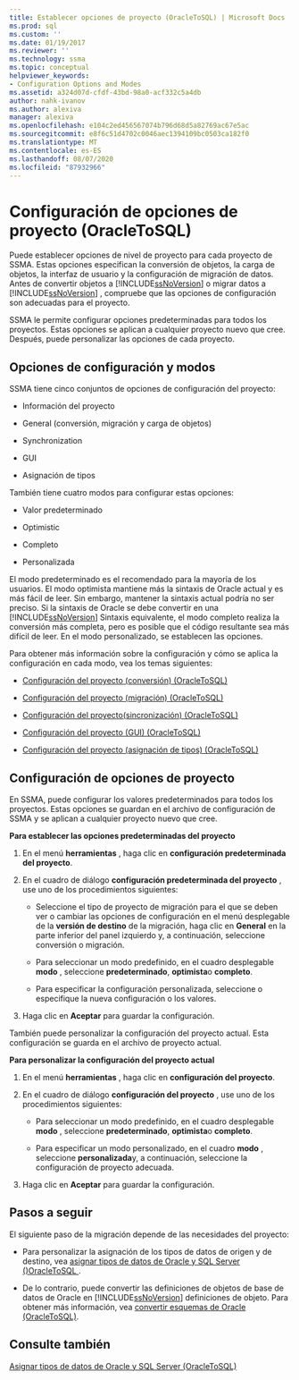 ```yaml
---
title: Establecer opciones de proyecto (OracleToSQL) | Microsoft Docs
ms.prod: sql
ms.custom: ''
ms.date: 01/19/2017
ms.reviewer: ''
ms.technology: ssma
ms.topic: conceptual
helpviewer_keywords:
- Configuration Options and Modes
ms.assetid: a324d07d-cfdf-43bd-98a0-acf332c5a4db
author: nahk-ivanov
ms.author: alexiva
manager: alexiva
ms.openlocfilehash: e104c2ed456567074b796d68d5a82769ac67e5ac
ms.sourcegitcommit: e8f6c51d4702c0046aec1394109bc0503ca182f0
ms.translationtype: MT
ms.contentlocale: es-ES
ms.lasthandoff: 08/07/2020
ms.locfileid: "87932966"
---
```

# <a name="setting-project-options-oracletosql"></a>Configuración de opciones de proyecto (OracleToSQL)
Puede establecer opciones de nivel de proyecto para cada proyecto de SSMA. Estas opciones especifican la conversión de objetos, la carga de objetos, la interfaz de usuario y la configuración de migración de datos. Antes de convertir objetos a [!INCLUDE[ssNoVersion](../../includes/ssnoversion-md.md)] o migrar datos a [!INCLUDE[ssNoVersion](../../includes/ssnoversion-md.md)] , compruebe que las opciones de configuración son adecuadas para el proyecto.  
  
SSMA le permite configurar opciones predeterminadas para todos los proyectos. Estas opciones se aplican a cualquier proyecto nuevo que cree. Después, puede personalizar las opciones de cada proyecto.  
  
## <a name="configuration-options-and-modes"></a>Opciones de configuración y modos  
SSMA tiene cinco conjuntos de opciones de configuración del proyecto:  
  
-   Información del proyecto  
  
-   General (conversión, migración y carga de objetos)  
  
-   Synchronization  
  
-   GUI  
  
-   Asignación de tipos  
  
También tiene cuatro modos para configurar estas opciones:  
  
-   Valor predeterminado  
  
-   Optimistic  
  
-   Completo  
  
-   Personalizada  
  
El modo predeterminado es el recomendado para la mayoría de los usuarios. El modo optimista mantiene más la sintaxis de Oracle actual y es más fácil de leer. Sin embargo, mantener la sintaxis actual podría no ser preciso. Si la sintaxis de Oracle se debe convertir en una [!INCLUDE[ssNoVersion](../../includes/ssnoversion-md.md)] Sintaxis equivalente, el modo completo realiza la conversión más completa, pero es posible que el código resultante sea más difícil de leer. En el modo personalizado, se establecen las opciones.  
  
Para obtener más información sobre la configuración y cómo se aplica la configuración en cada modo, vea los temas siguientes:  
  
-   [Configuración del proyecto &#40;conversión&#41; &#40;OracleToSQL&#41;](../../ssma/oracle/project-settings-conversion-oracletosql.md)  
  
-   [Configuración del proyecto &#40;migración&#41; &#40;OracleToSQL&#41;](../../ssma/oracle/project-settings-migration-oracletosql.md)  
  
-   [Configuración del proyecto&#40;sincronización&#41; &#40;OracleToSQL&#41;](../../ssma/oracle/project-settings-synchronization-oracletosql.md)  
  
-   [Configuración del proyecto &#40;GUI&#41; &#40;OracleToSQL&#41;](../../ssma/oracle/project-settings-gui-oracletosql.md)  
  
-   [Configuración del proyecto &#40;asignación de tipos&#41; &#40;OracleToSQL&#41;](../../ssma/oracle/project-settings-type-mapping-oracletosql.md)  
  
## <a name="setting-project-options"></a>Configuración de opciones de proyecto  
En SSMA, puede configurar los valores predeterminados para todos los proyectos. Estas opciones se guardan en el archivo de configuración de SSMA y se aplican a cualquier proyecto nuevo que cree.  
  
**Para establecer las opciones predeterminadas del proyecto**  
  
1.  En el menú **herramientas** , haga clic en **configuración predeterminada del proyecto**.  
  
2.  En el cuadro de diálogo **configuración predeterminada del proyecto** , use uno de los procedimientos siguientes:  
  
    -   Seleccione el tipo de proyecto de migración para el que se deben ver o cambiar las opciones de configuración en el menú desplegable de la **versión de destino** de la migración, haga clic en **General** en la parte inferior del panel izquierdo y, a continuación, seleccione conversión o migración.  
  
    -   Para seleccionar un modo predefinido, en el cuadro desplegable **modo** , seleccione **predeterminado**, **optimista**o **completo**.  
  
    -   Para especificar la configuración personalizada, seleccione o especifique la nueva configuración o los valores.  
  
3.  Haga clic en **Aceptar** para guardar la configuración.  
  
También puede personalizar la configuración del proyecto actual. Esta configuración se guarda en el archivo de proyecto actual.  
  
**Para personalizar la configuración del proyecto actual**  
  
1.  En el menú **herramientas** , haga clic en **configuración del proyecto**.  
  
2.  En el cuadro de diálogo **configuración del proyecto** , use uno de los procedimientos siguientes:  
  
    -   Para seleccionar un modo predefinido, en el cuadro desplegable **modo** , seleccione **predeterminado**, **optimista**o **completo**.  
  
    -   Para especificar un modo personalizado, en el cuadro **modo** , seleccione **personalizada**y, a continuación, seleccione la configuración de proyecto adecuada.  
  
3.  Haga clic en **Aceptar** para guardar la configuración.  
  
## <a name="next-steps"></a>Pasos a seguir  
El siguiente paso de la migración depende de las necesidades del proyecto:  
  
-   Para personalizar la asignación de los tipos de datos de origen y de destino, vea [asignar tipos de datos de Oracle y SQL Server &#40;&#41;OracleToSQL ](../../ssma/oracle/mapping-oracle-and-sql-server-data-types-oracletosql.md).  
  
-   De lo contrario, puede convertir las definiciones de objetos de base de datos de Oracle en [!INCLUDE[ssNoVersion](../../includes/ssnoversion-md.md)] definiciones de objeto. Para obtener más información, vea [convertir esquemas de Oracle &#40;OracleToSQL&#41;](../../ssma/oracle/converting-oracle-schemas-oracletosql.md).  
  
## <a name="see-also"></a>Consulte también  
[Asignar tipos de datos de Oracle y SQL Server &#40;OracleToSQL&#41;](../../ssma/oracle/mapping-oracle-and-sql-server-data-types-oracletosql.md)  
  

